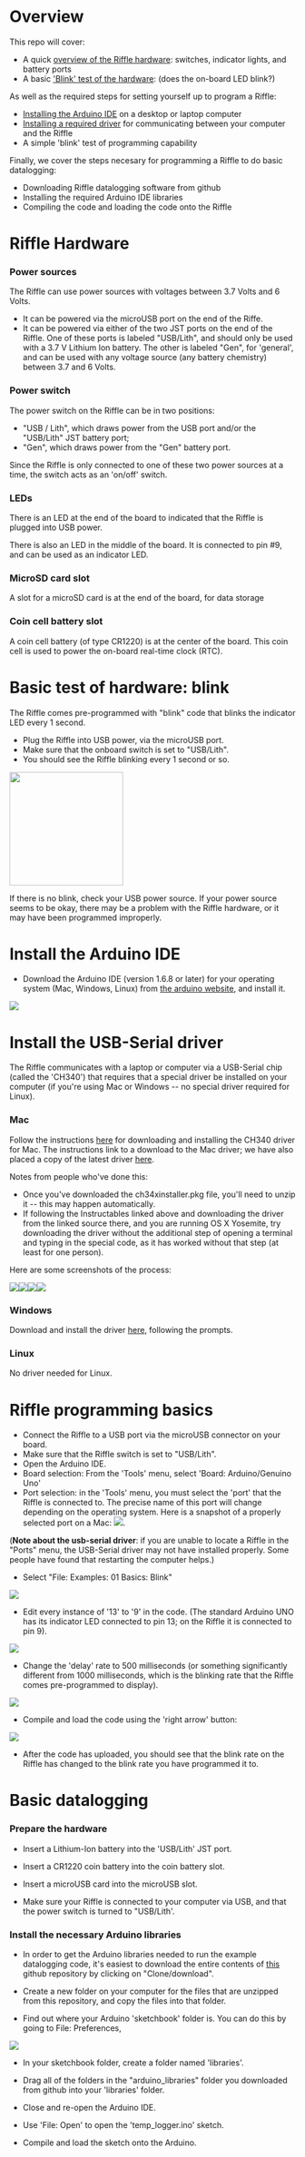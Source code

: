 # Overview

This repo will cover:

- A quick [overview of the Riffle hardware](./step-by-step.markdown#riffle-hardware): switches, indicator lights, and battery ports 
- A basic ['Blink' test of the hardware](./step-by-step.markdown#basic-test-of-hardware): (does the on-board LED blink?)

As well as the required steps for setting yourself up to program a Riffle: 

- [Installing the Arduino IDE](./step-by-step.markdown#installing-the-arduino-ide) on a desktop or laptop computer
- [Installing a required driver](./step-by-step.markdown#installing-the-usb-serial-driver) for communicating between your computer and the Riffle
- A simple 'blink' test of programming capability

Finally, we cover the steps necesary for programming a Riffle to do basic datalogging:

- Downloading Riffle datalogging software from github
- Installing the required Arduino IDE libraries
- Compiling the code and loading the code onto the Riffle

# Riffle Hardware 

### Power sources

The Riffle can use power sources with voltages between 3.7 Volts and 6 Volts. 

- It can be powered via the microUSB port on the end of the Riffe. 
- It can be powered via either of the two JST ports on the end of the Riffle.  One of these ports is labeled "USB/Lith", and should only be used with a 3.7 V Lithium Ion battery.  The other is labeled "Gen", for 'general', and can be used with any voltage source (any battery chemistry) between 3.7 and 6 Volts.  

### Power switch

The power switch on the Riffle can be in two positions: 

- "USB / Lith", which draws power from the USB port and/or the "USB/Lith" JST battery port;
- "Gen", which draws power from the "Gen" battery port.

Since the Riffle is only connected to one of these two power sources at a time, the switch acts as an 'on/off' switch.

### LEDs

There is an LED at the end of the board to indicated that the Riffle is plugged into USB power.

There is also an LED in the middle of the board.  It is connected to pin #9, and can be used as an indicator LED.


### MicroSD card slot

A slot for a microSD card is at the end of the board, for data storage

### Coin cell battery slot

A coin cell battery (of type CR1220) is at the center of the board.  This coin cell is used to power the on-board real-time clock (RTC).

# Basic test of hardware: blink

The Riffle comes pre-programmed with "blink" code that blinks the indicator LED every 1 second.

- Plug the Riffle into USB power, via the microUSB port.
- Make sure that the onboard switch is set to "USB/Lith".
- You should see the Riffle blinking every 1 second or so.

<img src="pics/blink.gif" width=200>

If there is no blink, check your USB power source.  If your power source seems to be okay, there may be a problem with the Riffle hardware, or it may have been programmed improperly.

# Install the Arduino IDE

- Download the Arduino IDE (version 1.6.8 or later) for your operating system (Mac, Windows, Linux) from [the arduino website](http://arduino.cc), and install it.

<img src="pics/arduino_download.png">

# Install the USB-Serial driver

The Riffle communicates with a laptop or computer via a USB-Serial chip (called the 'CH340') that requires that a special driver be installed on your computer (if you're using Mac or Windows -- no special driver required for Linux).  

### Mac

Follow the instructions [here](http://www.instructables.com/id/Arduino-Nano-CH340/) for downloading and installing the CH340 driver for Mac. The instructions link to a download to the Mac driver; we have also placed a copy of the latest driver [here](usb-serial-drivers/CH341SER_MAC.ZIP).  

Notes from people who've done this:

- Once you've downloaded the ch34xinstaller.pkg file, you'll need to unzip it -- this may happen automatically.  
- If following the Instructables linked above and downloading the driver from the linked source there, and you are running OS X Yosemite, try downloading the driver without the additional step of opening a terminal and typing in the special code, as it has worked without that step (at least for one person).

Here are some screenshots of the process:

<img src="pics/mac_install_1.png"><img src="pics/mac_install_2.png"><img src="pics/mac_install_3.png"><img src="pics/mac_install_4.png">

### Windows

Download and install the driver [here](usb-serial-drivers/ch341ser.exe), following the prompts.

### Linux

No driver needed for Linux.

# Riffle programming basics

- Connect the Riffle to a USB port via the microUSB connector on your board.
- Make sure that the Riffle switch is set to "USB/Lith".
- Open the Arduino IDE.
- Board selection:  From the 'Tools' menu, select 'Board: Arduino/Genuino Uno'
- Port selection: in the 'Tools' menu, you must select the 'port' that the Riffle is connected to.  The precise name of this port will change depending on the operating system.  Here is a snapshot of a properly selected port on a Mac:  <img src="pics/tools_port.png">.  

(**Note about the usb-serial driver**:  if you are unable to locate a Riffle in the "Ports" menu, the USB-Serial driver may not have installed properly. Some people have found that restarting the computer helps.)

- Select "File: Examples: 01 Basics: Blink"

<img src="pics/arduino_blink.png">

- Edit every instance of '13' to '9' in the code.  (The standard Arduino UNO has its indicator LED connected to pin 13; on the Riffle it is connected to pin 9). 
 
<img src="pics/blink_edit.png">

- Change the 'delay' rate to 500 milliseconds (or something significantly different from 1000 milliseconds, which is the blinking rate that the Riffle comes pre-programmed to display).

<img src="pics/blink_rate.png">

- Compile and load the code using the 'right arrow' button:

<img src="pics/compile_load.png">

- After the code has uploaded, you should see that the blink rate on the Riffle has changed to the blink rate you have programmed it to.

# Basic datalogging

### Prepare the hardware

- Insert a Lithium-Ion battery into the 'USB/Lith' JST port.

- Insert a CR1220 coin battery into the coin battery slot.

- Insert a microUSB card into the microUSB slot.

- Make sure your Riffle is connected to your computer via USB, and that the power switch is turned to "USB/Lith'.

### Install the necessary Arduino libraries

-  In order to get the Arduino libraries needed to run the example datalogging code, it's easiest to download the entire contents of [this](https://github.com/dwblair/Riffle-Getting-Started/) github repository by clicking on "Clone/download".  

- Create a new folder on your computer for the files that are unzipped from this repository, and copy the files into that folder.

- Find out where your Arduino 'sketchbook' folder is.  You can do this by going to File: Preferences, 

<img src="pics/sketchbook.png">

- In your sketchbook folder, create a folder named 'libraries'.

- Drag all of the folders in the "arduino_libraries" folder you downloaded from github into your 'libraries' folder.

- Close and re-open the Arduino IDE.

- Use 'File: Open' to open the 'temp_logger.ino' sketch.

- Compile and load the sketch onto the Arduino.


